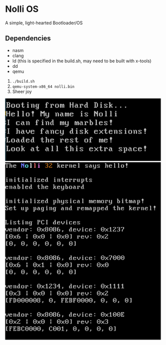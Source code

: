 # Nolli OS
A simple, light-hearted Bootloader/OS

## Dependencies
+ nasm
+ clang
+ ld (this is specified in the build.sh, may need to be built with x-tools)
+ dd
+ qemu

1. ```./build.sh```
2. ```qemu-system-x86_64 nolli.bin```
3. Sheer joy

![Nolli's Boot Screen](img/boot.png)
![QEMU PCI Device List](img/pci_list.png)

